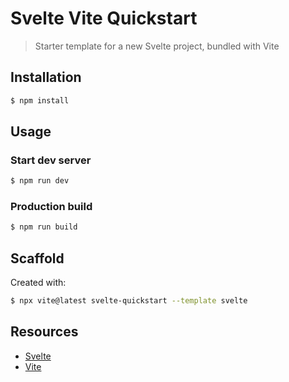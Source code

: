 # Svelte Vite Quickstart
> Starter template for a new Svelte project, bundled with Vite


## Installation

```sh
$ npm install
```


## Usage

### Start dev server

```sh
$ npm run dev
```

### Production build

```sh
$ npm run build
```


## Scaffold

Created with:

```sh
$ npx vite@latest svelte-quickstart --template svelte
```


## Resources

- [Svelte](https://michaelcurrin.github.io/dev-resources/resources/javascript/packages/svelte/)
- [Vite](https://michaelcurrin.github.io/dev-resources/resources/javascript/packages/bundlers/vite.html)
